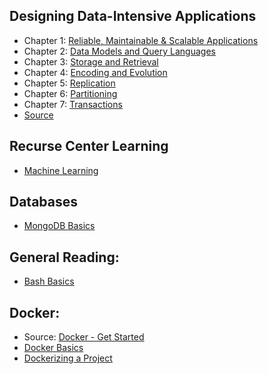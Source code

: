 ## Designing Data-Intensive Applications
- Chapter 1: [Reliable, Maintainable & Scalable Applications](https://github.com/ngozinwogwugwu/notes/blob/master/Designing_Data_Intensive_Applications/DDIA-Reliable-Maintainable-Scalable-Applications.md)
- Chapter 2: [Data Models and Query Languages](https://github.com/ngozinwogwugwu/notes/tree/master/Designing_Data_Intensive_Applications/DDIA-Data-Models-and-Query-Languages.md)
- Chapter 3: [Storage and Retrieval](https://github.com/ngozinwogwugwu/notes/tree/master/Designing_Data_Intensive_Applications/DDIA-Storage-and-Retrieval.md)
- Chapter 4: [Encoding and Evolution](https://github.com/ngozinwogwugwu/notes/tree/master/Designing_Data_Intensive_Applications/DDIA-Encoding-and-Evolution.md)
- Chapter 5: [Replication](https://github.com/ngozinwogwugwu/notes/tree/master/Designing_Data_Intensive_Applications/DDIA-Replication.md)
- Chapter 6: [Partitioning](https://github.com/ngozinwogwugwu/notes/tree/master/Designing_Data_Intensive_Applications/DDIA-Partitioning.md)
- Chapter 7: [Transactions](https://github.com/ngozinwogwugwu/notes/tree/master/Designing_Data_Intensive_Applications/DDIA-Transactions.md)
- [Source](https://dataintensive.net/)

## Recurse Center Learning
- [Machine Learning](https://github.com/ngozinwogwugwu/notes/blob/master/recurse_center/Machine-Learning-Notes.md)


## Databases
- [MongoDB Basics](https://github.com/ngozinwogwugwu/notes/blob/master/Hackathon/MongoDB.md)

## General Reading:
- [Bash Basics](https://github.com/ngozinwogwugwu/notes/blob/master/engineering_basics/Bash-Notes.md)

## Docker:
- Source: [Docker - Get Started](https://docs.docker.com/get-started/)
- [Docker Basics](https://github.com/ngozinwogwugwu/notes/blob/master/Docker/Docker-Tutorial-Notes.md)
- [Dockerizing a Project](https://github.com/ngozinwogwugwu/notes/blob/master/Docker/Dockerizing-a-Project.md)
